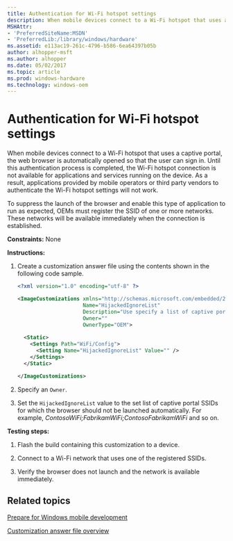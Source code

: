 ```yaml
---
title: Authentication for Wi-Fi hotspot settings
description: When mobile devices connect to a Wi-Fi hotspot that uses a captive portal, the web browser is automatically opened so that the user can sign in.
MSHAttr:
- 'PreferredSiteName:MSDN'
- 'PreferredLib:/library/windows/hardware'
ms.assetid: e113ac19-261c-4796-b586-6ea64397b05b
author: alhopper-msft
ms.author: alhopper
ms.date: 05/02/2017
ms.topic: article
ms.prod: windows-hardware
ms.technology: windows-oem
---
```


# Authentication for Wi-Fi hotspot settings


When mobile devices connect to a Wi-Fi hotspot that uses a captive portal, the web browser is automatically opened so that the user can sign in. Until this authentication process is completed, the Wi-Fi hotspot connection is not available for applications and services running on the device. As a result, applications provided by mobile operators or third party vendors to authenticate the Wi-Fi hotspot settings will not work.

To suppress the launch of the browser and enable this type of application to run as expected, OEMs must register the SSID of one or more networks. These networks will be available immediately when the connection is established.

<a href="" id="constraints---none"></a>**Constraints:** None  

<a href="" id="instructions-"></a>**Instructions:**  
1.  Create a customization answer file using the contents shown in the following code sample.

    ```XML
    <?xml version="1.0" encoding="utf-8" ?>  

    <ImageCustomizations xmlns="http://schemas.microsoft.com/embedded/2004/10/ImageUpdate"  
                         Name="HijackedIgnoreList"  
                         Description="Use specify a list of captive portal SSIDs for which browser should not be launched automatically."  
                         Owner=""  
                         OwnerType="OEM"> 
      
      <Static>  
        <Settings Path="WiFi/Config">  
          <Setting Name="HijackedIgnoreList" Value="" />  
        </Settings>  
      </Static>

    </ImageCustomizations>
    ```

2.  Specify an `Owner`.

3.  Set the `HijackedIgnoreList` value to the set list of captive portal SSIDs for which the browser should not be launched automatically. For example, *ContosoWiFi;FabrikamWiFi;ContosoFabrikamWiFi* and so on.

<a href="" id="testing-steps-"></a>**Testing steps:**  
1.  Flash the build containing this customization to a device.

2.  Connect to a Wi-Fi network that uses one of the registered SSIDs.

3.  Verify the browser does not launch and the network is available immediately.

## Related topics

[Prepare for Windows mobile development](https://docs.microsoft.com/en-us/windows-hardware/manufacture/mobile/preparing-for-windows-mobile-development)

[Customization answer file overview](https://docs.microsoft.com/en-us/windows-hardware/customize/mobile/mcsf/customization-answer-file)
